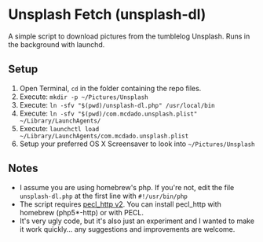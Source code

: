 Unsplash Fetch (unsplash-dl)
==============

A simple script to download pictures from the tumblelog Unsplash.
Runs in the background with launchd.

Setup
-----

1. Open Terminal, `cd` in the folder containing the repo files.
2. Execute: `mkdir -p ~/Pictures/Unsplash`
3. Execute: `ln -sfv "$(pwd)/unsplash-dl.php" /usr/local/bin`
4. Execute: `ln -sfv "$(pwd)/com.mcdado.unsplash.plist" ~/Library/LaunchAgents/`
5. Execute: `launchctl load ~/Library/LaunchAgents/com.mcdado.unsplash.plist`
6. Setup your preferred OS X Screensaver to look into `~/Pictures/Unsplash`

Notes
-----

* I assume you are using homebrew's php. If you're not, edit the file `unsplash-dl.php` at the first line with `#!/usr/bin/php`
* The script requires [pecl\_http v2](http://pecl.php.net/package/pecl_http). You can install pecl_http with homebrew (php5*-http) or with PECL.
* It's very ugly code, but it's also just an experiment and I wanted to make it work quickly... any suggestions and improvements are welcome.
